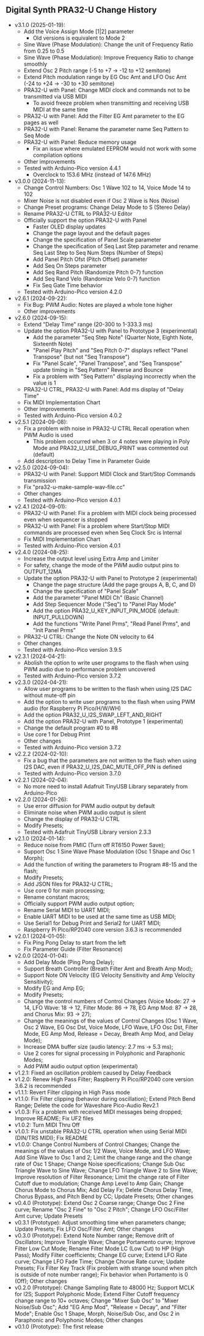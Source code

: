 ## Digital Synth PRA32-U Change History

- v3.1.0 (2025-01-19):
    - Add the Voice Assign Mode [1|2] parameter
        - Old versions is equivalent to Mode 2
    - Sine Wave (Phase Modulation): Change the unit of Frequency Ratio from 0.25 to 0.5
    - Sine Wave (Phase Modulation): Improve Frequency Ratio to change smoothly
    - Extend Osc 2 Pitch range (-5 to +7 -> -12 to +12 semitone)
    - Extend Pitch modulation range by EG Osc Amt and LFO Osc Amt (-24 to +24 -> -30 to +30 semitone)
    - PRA32-U with Panel: Change MIDI clock and commands not to be transmitted via USB MIDI
        - To avoid freeze problem when transmitting and receiving USB MIDI at the same time
    - PRA32-U with Panel: Add the Filter EG Amt parameter to the EG pages as well
    - PRA32-U with Panel: Rename the parameter name Seq Pattern to Seq Mode
    - PRA32-U with Panel: Reduce memory usage
        - Fix an issue where emulated EEPROM would not work with some compilation options
    - Other improvements
    - Tested with Arduino-Pico version 4.4.1
        - Overclock to 153.6 MHz (instead of 147.6 MHz)
- v3.0.0 (2024-11-13):
    - Change Control Numbers: Osc 1 Wave 102 to 14, Voice Mode 14 to 102
    - Mixer Noise is not disabled even if Osc 2 Wave is Nos (Noise)
    - Change Preset programs: Change Delay Mode to S (Stereo Delay)
    - Rename PRA32-U CTRL to PRA32-U Editor
    - Officially support the option PRA32-U with Panel
        - Faster OLED display updates
        - Change the page layout and the default pages
        - Change the specification of Panel Scale parameter
        - Change the specification of Seq Last Step parameter and rename Seq Last Step to Seq Num Steps (Number of Steps)
        - Add Panel Pitch Ofst (Pitch Offset) parameter
        - Add Seq On Steps parameter
        - Add Seq Rand Pitch (Randomize Pitch 0-7) function
        - Add Seq Rand Velo (Randomize Velo 0-7) function
        - Fix Seq Gate Time behavior
    - Tested with Arduino-Pico version 4.2.0
- v2.6.1 (2024-09-22):
    - Fix Bug: PWM Audio: Notes are played a whole tone higher
    - Other improvements
- v2.6.0 (2024-09-15):
    - Extend "Delay Time" range (20-300 to 1-333.3 ms)
    - Update the option PRA32-U with Panel to Prototype 3 (experimental)
        - Add the parameter "Seq Step Note" (Quarter Note, Eighth Note, Sixteenth Note)
        - "Panel Play Pitch" and "Seq Pitch 0-7" displays reflect "Panel Transpose" (but not "Seq Transpose")
        - Fix "Panel Scale", "Panel Transpose", and "Seq Transpose" update timing in "Seq Pattern" Reverse and Bounce
        - Fix a problem with "Seq Pattern" displaying incorrectly when the value is 1
    - PRA32-U CTRL, PRA32-U with Panel: Add ms display of "Delay Time"
    - Fix MIDI Implementation Chart
    - Other improvements
    - Tested with Arduino-Pico version 4.0.2
- v2.5.1 (2024-09-08):
    - Fix a problem with noise in PRA32-U CTRL Recall operation when PWM Audio is used
        - This problem occurred when 3 or 4 notes were playing in Poly Mode and PRA32_U_USE_DEBUG_PRINT was commented out (default)
    - Add description to Delay Time in Parameter Guide
- v2.5.0 (2024-09-04):
    - PRA32-U with Panel: Support MIDI Clock and Start/Stop Commands transmission
    - Fix "pra32-u-make-sample-wav-file.cc"
    - Other changes
    - Tested with Arduino-Pico version 4.0.1
- v2.4.1 (2024-09-01):
    - PRA32-U with Panel: Fix a problem with MIDI clock being processed even when sequencer is stopped
    - PRA32-U with Panel: Fix a problem where Start/Stop MIDI commands are processed even when Seq Clock Src is Internal
    - Fix MIDI Implementation Chart
    - Tested with Arduino-Pico version 4.0.1
- v2.4.0 (2024-08-25):
    - Increase the output level using Extra Amp and Limiter
    - For safety, change the mode of the PWM audio output pins to OUTPUT_12MA
    - Update the option PRA32-U with Panel to Prototype 2 (experimental)
        - Change the page structure (Add the page groups A, B, C, and D)
        - Change the specification of "Panel Scale"
        - Add the parameter "Panel MIDI Ch" (Basic Channel)
        - Add Step Sequencer Mode ("Seq") to "Panel Play Mode"
        - Add the option PRA32_U_KEY_INPUT_PIN_MODE (default: INPUT_PULLDOWN)
        - Add the functions "Write Panel Prms", "Read Panel Prms", and "Init Panel Prms"
    - PRA32-U CTRL: Change the Note ON velocity to 64
    - Other changes
    - Tested with Arduino-Pico version 3.9.5
- v2.3.1 (2024-04-21):
    - Abolish the option to write user programs to the flash when using PWM audio due to performance problem uncovered
    - Tested with Arduino-Pico version 3.7.2
- v2.3.0 (2024-04-21):
    - Allow user programs to be written to the flash when using I2S DAC without mute-off pin
    - Add the option to write user programs to the flash when using PWM audio (for Raspberry Pi Pico/H/W/WH)
    - Add the option PRA32_U_I2S_SWAP_LEFT_AND_RIGHT
    - Add the option PRA32-U with Panel, Prototype 1 (experimental)
    - Change the default program #0 to #8
    - Use core 1 for Debug Print
    - Other changes
    - Tested with Arduino-Pico version 3.7.2
- v2.2.2 (2024-02-10):
    - Fix a bug that the parameters are not written to the flash when using I2S DAC, even if PRA32_U_I2S_DAC_MUTE_OFF_PIN is defined
    - Tested with Arduino-Pico version 3.7.0
- v2.2.1 (2024-02-04):
    - No more need to install Adafruit TinyUSB Library separately from Arduino-Pico
- v2.2.0 (2024-01-26):
    - Use error diffusion for PWM audio output by default
    - Eliminate noise when PWM audio output is silent
    - Change the display of PRA32-U CTRL
    - Modify Presets;
    - Tested with Adafruit TinyUSB Library version 2.3.3
- v2.1.0 (2024-01-14):
    - Reduce noise from PMIC (Turn off RT6150 Power Save);
    - Support Osc 1 Sine Wave Phase Modulation (Osc 1 Shape and Osc 1 Morph);
    - Add the function of writing the parameters to Program #8-15 and the flash;
    - Modify Presets;
    - Add JSON files for PRA32-U CTRL;
    - Use core 0 for main processing;
    - Rename constant macros;
    - Officially support PWM audio output option;
    - Rename Serial MIDI to UART MIDI;
    - Enable UART MIDI to be used at the same time as USB MIDI;
    - Use Serial1 for Debug Print and Serial2 for UART MIDI;
    - Raspberry Pi Pico/RP2040 core version 3.6.3 is recommended
- v2.0.1 (2024-01-05):
    - Fix Ping Pong Delay to start from the left
    - Fix Parameter Guide (Filter Resonance)
- v2.0.0 (2024-01-04):
    - Add Delay Mode (Ping Pong Delay);
    - Support Breath Controller (Breath Filter Amt and Breath Amp Mod);
    - Support Note ON Velocity (EG Velocity Sensitivity and Amp Velocity Sensitivity);
    - Modify EG and Amp EG;
    - Modify Presets;
    - Change the control numbers of Control Changes
      (Voice Mode: 27 -> 14, LFO Wave: 18 -> 12, Filter Mode: 86 -> 78, EG Amp Mod: 87 -> 28, and Chorus Mix: 93 -> 27);
    - Change the meanings of the values of Control Changes
      (Osc 1 Wave, Osc 2 Wave, EG Osc Dst, Voice Mode, LFO Wave, LFO Osc Dst, Filter Mode, EG Amp Mod, Release = Decay, Breath Amp Mod, and Delay Mode);
    - Increase DMA buffer size (audio latency: 2.7 ms -> 5.3 ms);
    - Use 2 cores for signal processing in Polyphonic and Paraphonic Modes;
    - Add PWM audio output option (experimental)
- v1.2.1: Fixed an oscillation problem caused by Delay Feedback
- v1.2.0: Renew High Pass Filter; Raspberry Pi Pico/RP2040 core version 3.6.2 is recommended
- v1.1.1: Revert Filter clipping in High Pass mode
- v1.1.0: Fix Filter clipping (behavior during oscillation); Extend Pitch Bend Range;
  Delete the code for Waveshare Pico-Audio Rev2.1
- v1.0.3: Fix a problem with received MIDI messages being dropped; Improve README; Fix UF2 files
- v1.0.2: Turn MIDI Thru Off
- v1.0.1: Fix unstable PRA32-U CTRL operation when using Serial MIDI (DIN/TRS MIDI); Fix README
- v1.0.0: Change Control Numbers of Control Changes;
  Change the meanings of the values of Osc 1/2 Wave, Voice Mode, and LFO Wave; Add Sine Wave to Osc 1 and 2;
  Limit the change range and the change rate of Osc 1 Shape; Change Noise specifications;
  Change Sub Osc Triangle Wave to Sine Wave; Change LFO Triangle Wave 2 to Sine Wave;
  Improve resolution of Filter Resonance; Limit the change rate of Filter Cutoff due to modulation;
  Change Amp Level to Amp Gain; Change Chorus Mode to Chorus Mix; Add Delay Fx;
  Delete Chorus Delay Time, Chorus Bypass, and Pitch Bend by CC; Update Presets; Other changes
- v0.4.0 (Prototype): Extend Osc 2 Coarse range; Change Osc 2 Fine curve; Rename "Osc 2 Fine" to "Osc 2 Pitch";
  Change LFO Osc/Filter Amt curve; Update Presets
- v0.3.1 (Prototype): Adjust smoothing time when parameters change; Update Presets; Fix LFO Osc/Filter Amt; Other changes
- v0.3.0 (Prototype): Extend Note Number range; Remove drift of Oscillators; Improve Triangle Wave; Change Portamento curve;
  Improve Filter Low Cut Mode; Rename Filter Mode LC (Low Cut) to HP (High Pass); Modify Filter coefficients;
  Change EG curve; Extend LFO Rate curve; Change LFO Fade Time; Change Chorue Rate curve; Update Presets;
  Fix Filter Key Track (Fix problem with strange sound when pitch is outside of note number range);
  Fix behavior when Portamento is 0 (Off); Other changes
- v0.2.0 (Prototype): Change Sampling Rate to 48000 Hz; Support MCLK for I2S; Support Polyphonic Mode;
  Extend Filter Cutoff frequency change range to 10+ octaves;
  Change "Mixer Sub Osc" to "Mixer Noise/Sub Osc"; Add "EG Amp Mod", "Release = Decay", and "Filter Mode";
  Enable Osc 1 Shape, Morph, Noise/Sub Osc, and Osc 2 in Paraphonic and Polyphonic Modes; Other changes
- v0.1.0 (Prototype): The first release
